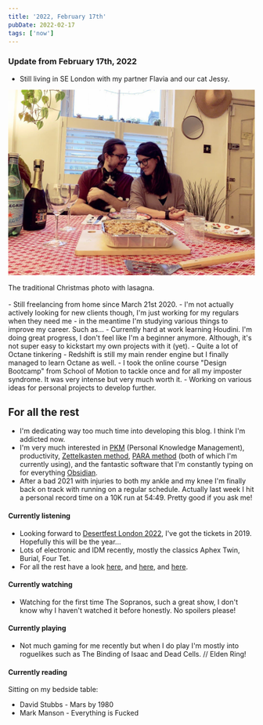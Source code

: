 ```yaml
---
title: '2022, February 17th'
pubDate: 2022-02-17
tags: ['now']
---
```


### Update from February 17th, 2022

- Still living in SE London with my partner Flavia and our cat Jessy.

![a photo of me and Flavia, I hold Jessy, a tuxedo cat in my arms. On the table there's a bottle of prosecco, glasses and a hole pan of lasagna](../posts/_images/now/2022-02-17-now/christmas_pic.jpg)

<figcaption>The traditional Christmas photo with lasagna.</figcaption>
<br>
- Still freelancing from home since March 21st 2020.
- I'm not actually actively looking for new clients though, I'm just working for my regulars when they need me - in the meantime I'm studying various things to improve my career. Such as...
- Currently hard at work learning Houdini. I'm doing great progress, I don't feel like I'm a beginner anymore. Although, it's not super easy to kickstart my own projects with it (yet).
- Quite a lot of Octane tinkering - Redshift is still my main render engine but I finally managed to learn Octane as well.
- I took the online course "Design Bootcamp" from School of Motion to tackle once and for all my imposter syndrome. It was very intense but very much worth it.
- Working on various ideas for personal projects to develop further.

## For all the rest

- I'm dedicating way too much time into developing this blog. I think I'm addicted now.
- I'm very much interested in [PKM](https://en.wikipedia.org/wiki/Personal_knowledge_management) (Personal Knowledge Management), productivity, [Zettelkasten method](https://en.wikipedia.org/wiki/Zettelkasten), [PARA method](https://fortelabs.co/blog/para/) (both of which I'm currently using), and the fantastic software that I'm constantly typing on for everything [Obsidian](https://obsidian.md/).
- After a bad 2021 with injuries to both my ankle and my knee I'm finally back on track with running on a regular schedule. Actually last week I hit a personal record time on a 10K run at 54:49. Pretty good if you ask me!

#### Currently listening

- Looking forward to [Desertfest London 2022](https://www.desertfest.co.uk/), I've got the tickets in 2019. Hopefully this will be the year...
- Lots of electronic and IDM recently, mostly the classics Aphex Twin, Burial, Four Tet.
- For all the rest have a look [here](https://www.last.fm/user/madmonk80), and [here](https://bandcamp.com/mauromotion), and [here](https://blog.mauromotion.com/categories/#music).

#### Currently watching

- Watching for the first time The Sopranos, such a great show, I don't know why I haven't watched it before honestly. No spoilers please!

#### Currently playing

- Not much gaming for me recently but when I do play I'm mostly into roguelikes such as The Binding of Isaac and Dead Cells. // Elden Ring!

#### Currently reading

Sitting on my bedside table:

- David Stubbs - Mars by 1980
- Mark Manson - Everything is Fucked
